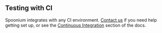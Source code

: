 ## Testing with CI

Spoonium integrates with any CI environment. [Contact us](/contact) if you need help getting set up, or see the [Continuous Integration](/docs/building#continuous-integration) section of the docs.